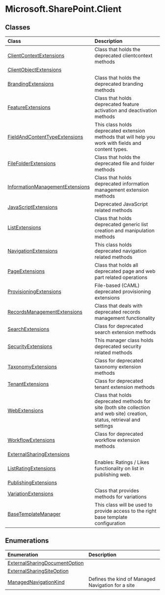 # Microsoft.SharePoint.Client

## Classes
|**Class**|**Description**|
|:-----|:-----|
|[ClientContextExtensions](Microsoft.SharePoint.Client.ClientContextExtensions.md)|Class that holds the deprecated clientcontext methods|
|[ClientObjectExtensions](Microsoft.SharePoint.Client.ClientObjectExtensions.md)||
|[BrandingExtensions](Microsoft.SharePoint.Client.BrandingExtensions.md)|Class that holds the deprecated branding methods|
|[FeatureExtensions](Microsoft.SharePoint.Client.FeatureExtensions.md)|Class that holds deprecated feature activation and deactivation methods|
|[FieldAndContentTypeExtensions](Microsoft.SharePoint.Client.FieldAndContentTypeExtensions.md)|This class holds deprecated extension methods that will help you work with fields and content types.|
|[FileFolderExtensions](Microsoft.SharePoint.Client.FileFolderExtensions.md)|Class that holds the deprecated file and folder methods|
|[InformationManagementExtensions](Microsoft.SharePoint.Client.InformationManagementExtensions.md)|Class that holds deprecated information management extension methods|
|[JavaScriptExtensions](Microsoft.SharePoint.Client.JavaScriptExtensions.md)|Deprecated JavaScript related methods|
|[ListExtensions](Microsoft.SharePoint.Client.ListExtensions.md)|Class that holds deprecated generic list creation and manipulation methods|
|[NavigationExtensions](Microsoft.SharePoint.Client.NavigationExtensions.md)|This class holds deprecated navigation related methods|
|[PageExtensions](Microsoft.SharePoint.Client.PageExtensions.md)|Class that holds all deprecated page and web part related operations|
|[ProvisioningExtensions](Microsoft.SharePoint.Client.ProvisioningExtensions.md)|File-based (CAML) deprecated provisioning extensions|
|[RecordsManagementExtensions](Microsoft.SharePoint.Client.RecordsManagementExtensions.md)|Class that deals with deprecated records management functionality|
|[SearchExtensions](Microsoft.SharePoint.Client.SearchExtensions.md)|Class for deprecated search extension methods|
|[SecurityExtensions](Microsoft.SharePoint.Client.SecurityExtensions.md)|This manager class holds deprecated security related methods|
|[TaxonomyExtensions](Microsoft.SharePoint.Client.TaxonomyExtensions.md)|Class for deprecated taxonomy extension methods|
|[TenantExtensions](Microsoft.SharePoint.Client.TenantExtensions.md)|Class for deprecated tenant extension methods|
|[WebExtensions](Microsoft.SharePoint.Client.WebExtensions.md)|Class that holds deprecated methods for site (both site collection and web site) creation, status, retrieval and settings|
|[WorkflowExtensions](Microsoft.SharePoint.Client.WorkflowExtensions.md)|Class for deprecated workflow extension methods|
|[ExternalSharingExtensions](Microsoft.SharePoint.Client.ExternalSharingExtensions.md)||
|[ListRatingExtensions](Microsoft.SharePoint.Client.ListRatingExtensions.md)|Enables: Ratings / Likes functionality on list in publishing web.|
|[PublishingExtensions](Microsoft.SharePoint.Client.PublishingExtensions.md)||
|[VariationExtensions](Microsoft.SharePoint.Client.VariationExtensions.md)|Class that provides methods for variations|
|[BaseTemplateManager](Microsoft.SharePoint.Client.BaseTemplateManager.md)|This class will be used to provide access to the right base template configuration|
## Enumerations
|**Enumeration**|**Description**|
|:-----|:-----|
|[ExternalSharingDocumentOption](Microsoft.SharePoint.Client.ExternalSharingDocumentOption.md)||
|[ExternalSharingSiteOption](Microsoft.SharePoint.Client.ExternalSharingSiteOption.md)||
|[ManagedNavigationKind](Microsoft.SharePoint.Client.ManagedNavigationKind.md)|Defines the kind of Managed Navigation for a site|
